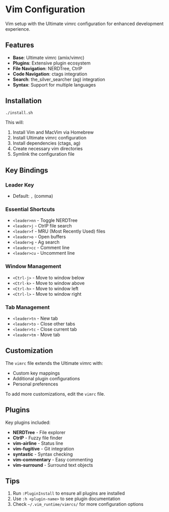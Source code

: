 # Vim Configuration

Vim setup with the Ultimate vimrc configuration for enhanced development experience.

## Features

- **Base**: Ultimate vimrc (amix/vimrc)
- **Plugins**: Extensive plugin ecosystem
- **File Navigation**: NERDTree, CtrlP
- **Code Navigation**: ctags integration
- **Search**: the_silver_searcher (ag) integration
- **Syntax**: Support for multiple languages

## Installation

```bash
./install.sh
```

This will:
1. Install Vim and MacVim via Homebrew
2. Install Ultimate vimrc configuration
3. Install dependencies (ctags, ag)
4. Create necessary vim directories
5. Symlink the configuration file

## Key Bindings

### Leader Key
- Default: `,` (comma)

### Essential Shortcuts
- `<leader>nn` - Toggle NERDTree
- `<leader>j` - CtrlP file search
- `<leader>f` - MRU (Most Recently Used) files
- `<leader>o` - Open buffers
- `<leader>g` - Ag search
- `<leader>cc` - Comment line
- `<leader>cu` - Uncomment line

### Window Management
- `<Ctrl-j>` - Move to window below
- `<Ctrl-k>` - Move to window above
- `<Ctrl-h>` - Move to window left
- `<Ctrl-l>` - Move to window right

### Tab Management
- `<leader>tn` - New tab
- `<leader>to` - Close other tabs
- `<leader>tc` - Close current tab
- `<leader>tm` - Move tab

## Customization

The `vimrc` file extends the Ultimate vimrc with:
- Custom key mappings
- Additional plugin configurations
- Personal preferences

To add more customizations, edit the `vimrc` file.

## Plugins

Key plugins included:
- **NERDTree** - File explorer
- **CtrlP** - Fuzzy file finder
- **vim-airline** - Status line
- **vim-fugitive** - Git integration
- **syntastic** - Syntax checking
- **vim-commentary** - Easy commenting
- **vim-surround** - Surround text objects

## Tips

1. Run `:PluginInstall` to ensure all plugins are installed
2. Use `:h <plugin-name>` to see plugin documentation
3. Check `~/.vim_runtime/vimrcs/` for more configuration options
